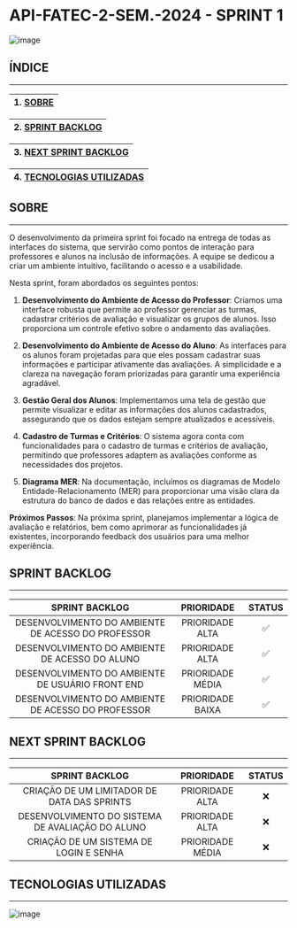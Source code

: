# API-FATEC-2-SEM.-2024 - SPRINT 1

<html>
<body>

  ![image](https://github.com/user-attachments/assets/8402b017-ce52-4f8c-80b3-dbded9b8435a)





## **ÍNDICE**
_______________________________________________________________________________

| 1. [SOBRE](#SOBRE) |
|:-------:|

|2. [SPRINT BACKLOG](#BACKLOG) |
|:-------:|

|3. [NEXT SPRINT BACKLOG](#NEXT_BACKLOG) |
|:-------:|

|4. [TECNOLOGIAS UTILIZADAS](#TECNOLOGIAS) |
|:-------:|



##  <a name="SOBRE"></a> **SOBRE**
_______________________________________________________________________________

O desenvolvimento da primeira sprint foi focado na entrega de todas as interfaces do sistema, que servirão como pontos de interação para professores e alunos na inclusão de informações. A equipe se dedicou a criar um ambiente intuitivo, facilitando o acesso e a usabilidade.

Nesta sprint, foram abordados os seguintes pontos:

1. **Desenvolvimento do Ambiente de Acesso do Professor**: Criamos uma interface robusta que permite ao professor gerenciar as turmas, cadastrar critérios de avaliação e visualizar os grupos de alunos. Isso proporciona um controle efetivo sobre o andamento das avaliações.

2. **Desenvolvimento do Ambiente de Acesso do Aluno**: As interfaces para os alunos foram projetadas para que eles possam cadastrar suas informações e participar ativamente das avaliações. A simplicidade e a clareza na navegação foram priorizadas para garantir uma experiência agradável.

3. **Gestão Geral dos Alunos**: Implementamos uma tela de gestão que permite visualizar e editar as informações dos alunos cadastrados, assegurando que os dados estejam sempre atualizados e acessíveis.

4. **Cadastro de Turmas e Critérios**: O sistema agora conta com funcionalidades para o cadastro de turmas e critérios de avaliação, permitindo que professores adaptem as avaliações conforme as necessidades dos projetos.

5. **Diagrama MER**: Na documentação, incluímos os diagramas de Modelo Entidade-Relacionamento (MER) para proporcionar uma visão clara da estrutura do banco de dados e das relações entre as entidades.

**Próximos Passos**: Na próxima sprint, planejamos implementar a lógica de avaliação e relatórios, bem como aprimorar as funcionalidades já existentes, incorporando feedback dos usuários para uma melhor experiência.



## <a name="BACKLOG"></a> **SPRINT BACKLOG** 
_______________________________________________________________________________

| **SPRINT BACKLOG**| **PRIORIDADE** | **STATUS** 
|:-------:|:--------:|:-------:|
| DESENVOLVIMENTO DO AMBIENTE DE ACESSO DO PROFESSOR | PRIORIDADE ALTA | ✅ |
| DESENVOLVIMENTO DO AMBIENTE DE ACESSO DO ALUNO | PRIORIDADE ALTA |✅ |
| DESENVOLVIMENTO DO AMBIENTE DE USUÁRIO FRONT END | PRIORIDADE MÉDIA |✅ |
| DESENVOLVIMENTO DO AMBIENTE DE ACESSO DO PROFESSOR | PRIORIDADE BAIXA |✅ |



## <a name="NEXT_BACKLOG"></a> **NEXT SPRINT BACKLOG** 
_______________________________________________________________________________

| **SPRINT BACKLOG**| **PRIORIDADE** | **STATUS** 
|:-------:|:--------:|:-------:|
| CRIAÇÃO DE UM LIMITADOR DE DATA DAS SPRINTS | PRIORIDADE ALTA | ❌ |
| DESENVOLVIMENTO DO SISTEMA DE AVALIAÇÃO DO ALUNO | PRIORIDADE ALTA |❌ |
| CRIAÇÃO DE UM SISTEMA DE LOGIN E SENHA | PRIORIDADE MÉDIA |❌ |




##  <a name="TECNOLOGIAS"></a>  **TECNOLOGIAS UTILIZADAS**
_______________________________________________________________________________


![image](https://github.com/user-attachments/assets/f937367b-54c1-4992-b2f6-b3e5356a5b12)




</body>
</html>
